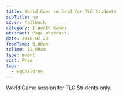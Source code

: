 ```yaml
---
title: World Game in Sand for TLC Students
subTitle: na
cover: fallback
category: 1.World Games
abstract: Page abstract.
date: 2018-02-20
fromTime: 9.00am
toTime: 12.00am
type: event
cost: Free
tags:
  - wgChildren
---
```


World Game session for TLC Students only.

